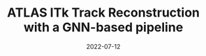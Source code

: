 ---
title: "ATLAS ITk Track Reconstruction with a GNN-based pipeline"
date: 2022-07-12
venue: ATL-ITK-PROC-2022-006
link: https://cds.cern.ch/record/2815578/
inspire_id: N/A
authors: Sylvian Caillou, Paolo Calafiura, Steven Farrell, Xiangyang Ju, Daniel Murnane, Charline Rougier, Jan Stark, Alexis Vallier
bibtex: '@techreport{Caillou:2815578,\n author        = "Caillou, Sylvain and Calafiura, Paolo and Farrell, Steven Andrew and Ju, Xiangyang and Murnane, Daniel Thomas and  Rougier, Charline and Stark, Jan and Vallier, Alexis",\n collaboration = "ATLAS",\n title         = "{ATLAS ITk Track Reconstruction with a GNN-based pipeline}",\n institution   = "CERN",\n reportNumber  = "ATL-ITK-PROC-2022-006",\n address       = "Geneva",\n year          = "2022",\n url           = "https://cds.cern.ch/record/2815578",\n}\n'
---